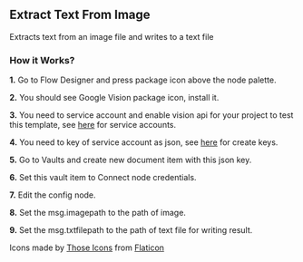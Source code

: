 ## Extract Text From Image

Extracts text from an image file and writes to a text file

### How it Works?

**1.** Go to Flow Designer and press package icon above the node palette.

**2.** You should see Google Vision package icon, install it.

**3.** You need to service account and enable vision api for your project to test this template, see [here](https://cloud.google.com/iam/docs/creating-managing-service-accounts) for service accounts.

**4.** You need to key of service account as json, see [here](https://cloud.google.com/iam/docs/creating-managing-service-account-keys#iam-service-account-keys-create-console) for create keys.

**5.** Go to Vaults and create new document item with this json key.

**6.** Set this vault item to Connect node credentials.

**7.** Edit the config node.

**8.** Set the msg.imagepath to the path of image.

**9.** Set the msg.txtfilepath to the path of text file for writing result.


Icons made by [Those Icons](https://www.flaticon.com/authors/those-icons) from [Flaticon](https://www.flaticon.com/)
